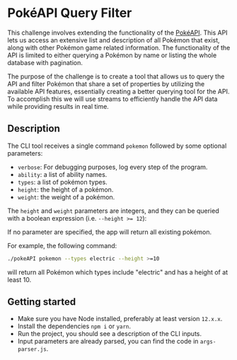 # PokéAPI Query Filter

This challenge involves extending the functionality of the [PokéAPI](https://pokeapi.co/).
This API lets us access an extensive list and description of all Pokémon that exist,
along with other Pokémon game related information.
The functionality of the API is limited to either querying a Pokémon by name or listing the whole database with pagination.

The purpose of the challenge is to create a tool that allows us to query the API and filter Pokémon that share a set of properties by utilizing the available API features, essentially creating a better querying tool for the API. To accomplish this we will use streams to efficiently handle the API data while providing results in real time.

## Description

The CLI tool receives a single command `pokemon` followed by some optional parameters:
- `verbose`: For debugging purposes, log every step of the program.
- `ability`: a list of ability names.
- `types`: a list of pokémon types.
- `height`: the height of a pokémon.
- `weight`: the weight of a pokémon.

The `height` and `weight` parameters are integers, and they can be queried with a boolean expression (i.e. `--height >= 12`):

If no parameter are specified, the app will return all existing pokémon.

For example, the following command:

```bash
./pokeAPI pokemon --types electric --height >=10
```

will return all Pokémon which types include "electric" and has a height of at least 10.

## Getting started

- Make sure you have Node installed, preferably at least version `12.x.x`.
- Install the dependencies `npm i` or `yarn`.
- Run the project, you should see a description of the CLI inputs.
- Input parameters are already parsed, you can find the code in `args-parser.js`.
